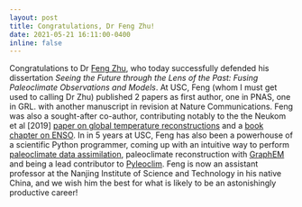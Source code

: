 ```yaml
---
layout: post
title: Congratulations, Dr Feng Zhu!
date: 2021-05-21 16:11:00-0400
inline: false
---
```


Congratulations to Dr [Feng Zhu](https://earth.usc.edu/~fengzhu/), who today successfully defended his dissertation _Seeing the Future through the Lens of the Past: Fusing Paleoclimate Observations and Models_. At USC, Feng (whom I must get used to calling Dr Zhu) published 2 papers as first author, one in PNAS, one in GRL. with another manuscript in revision at Nature Communications. Feng was also a sought-after co-author, contributing notably to the the Neukom et al [2019] [paper on global temperature reconstructions](https://dx.doi.org/10.1038%2Fs41561-019-0400-0) and a [book chapter on ENSO](https://agupubs.onlinelibrary.wiley.com/doi/abs/10.1002/9781119548164.ch5). In in 5 years at USC, Feng has also been a powerhouse of a scientific Python programmer, coming up with an intuitive way to perform [paleoclimate data assimilation](https://doi.org/10.5281/zenodo.2655097), paleoclimate reconstruction with [GraphEM](https://github.com/fzhu2e/GraphEM) and being a lead contributor to [Pyleoclim](https://github.com/LinkedEarth/Pyleoclim_util). Feng is now an assistant professor at the Nanjing Institute of Science and Technology in his native China, and we wish him the best for what is likely to be an astonishingly productive career!
